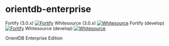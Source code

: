 orientdb-enterprise
===================

Fortify (3.0.x) [![Fortify](https://gkesaporientdb.jaas-gcp.cloud.sap.corp/job/3.0.x/job/orientdb-enterprise-fortify-3.0.x/badge/icon)](https://gkesaporientdb.jaas-gcp.cloud.sap.corp/job/3.0.x/job/orientdb-enterprise-fortify-3.0.x/)
Whitesource (3.0.x) [![Whitesource](https://gkesaporientdb.jaas-gcp.cloud.sap.corp/job/3.0.x/job/orientdb-enterprise-whitesource-3.1.x/badge/icon)](https://gkesaporientdb.jaas-gcp.cloud.sap.corp/job/3.0.x/job/orientdb-enterprise-whitesource-3.0.x/)
Fortify (develop) [![Fortify](https://gkesaporientdb.jaas-gcp.cloud.sap.corp/job/3.0.x/job/orientdb-enterprise-fortify-3.0.x/badge/icon)](https://gkesaporientdb.jaas-gcp.cloud.sap.corp/job/3.0.x/job/orientdb-enterprise-fortify-3.1.x/)
Whitesource (develop) [![Whitesource](https://gkesaporientdb.jaas-gcp.cloud.sap.corp/job/3.0.x/job/orientdb-enterprise-whitesource-3.1.x/badge/icon)](https://gkesaporientdb.jaas-gcp.cloud.sap.corp/job/3.0.x/job/orientdb-enterprise-whitesource-3.1.x/)

OrientDB Enterprise Edition
